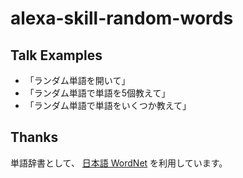 # alexa-skill-random-words

## Talk Examples

- 「ランダム単語を開いて」
- 「ランダム単語で単語を5個教えて」
- 「ランダム単語で単語をいくつか教えて」

## Thanks
単語辞書として、 [日本語 WordNet](http://compling.hss.ntu.edu.sg/wnja/) を利用しています。
